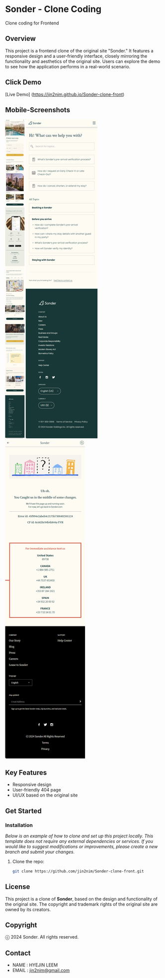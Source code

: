 # Sonder - Clone Coding

Clone coding for Frontend

## Overview

This project is a frontend clone of the original site "Sonder." It features a responsive design and a user-friendly interface, closely mirroring the functionality and aesthetics of the original site. Users can explore the demo to see how the application performs in a real-world scenario.

## Click Demo

[Live Demo] (https://jin2nim.github.io/Sonder-clone-front)

## Mobile-Screenshots

<img src="./img/index-mobile.png" alt="index Mobile page screenshot">
<img src="./img/FAQ-mobile.png" alt="FAQ Mobile page screenshot">
<img src="./img/404-mobile.png" alt="404 Mobile page screenshot">

## Key Features

- Responsive design
- User-friendly 404 page
- UI/UX based on the original site

## Get Started

### Installation

_Below is an example of how to clone and set up this project locally. This template does not require any external dependencies or services. If you would like to suggest modifications or improvements, please create a new branch and submit your changes._

1. Clone the repo:
   ```bash
   git clone https://github.com/jin2nim/Sonder-clone-front.git
   ```

## License

This project is a clone of **Sonder**, based on the design and functionality of the original site. The copyright and trademark rights of the original site are owned by its creators.

## Copyright

ⓒ 2024 Sonder. All rights reserved.

## Contact

- NAME : HYEJIN LEEM
- EMAIL : jin2nim@gmail.com
